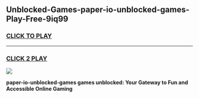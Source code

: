
## Unblocked-Games-paper-io-unblocked-games-Play-Free-9iq99
<h3>
<a href="https://premium76.site?title=paper-io-unblocked-games&ref=24M">CLICK TO PLAY</a></h3>
<hr>

<h3>
<a href="https://premium76.site?title=paper-io-unblocked-games&ref=24M">CLICK 2 PLAY</a>
  
</h3>

<a href="https://premium76.site?title=paper-io-unblocked-games&ref=24M"><img src="https://clearcache.store/games.png"></a>


**paper-io-unblocked-games games unblocked: Your Gateway to Fun and Accessible Online Gaming**
